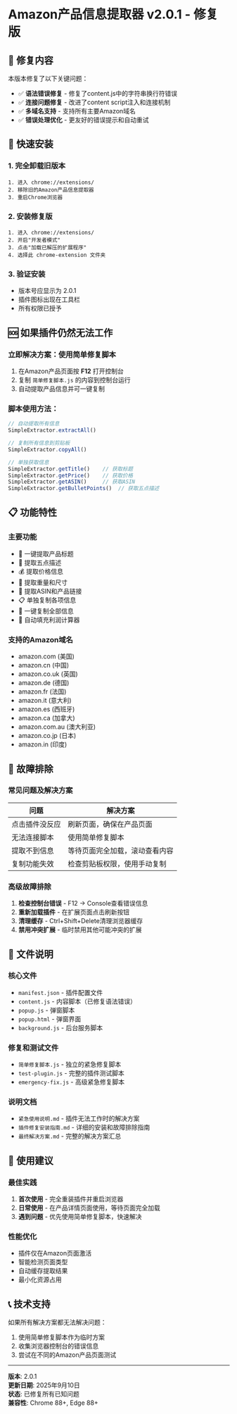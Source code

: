 # Amazon产品信息提取器 v2.0.1 - 修复版

## 🎯 修复内容

本版本修复了以下关键问题：
- ✅ **语法错误修复** - 修复了content.js中的字符串换行符错误
- ✅ **连接问题修复** - 改进了content script注入和连接机制
- ✅ **多域名支持** - 支持所有主要Amazon域名
- ✅ **错误处理优化** - 更友好的错误提示和自动重试

## 🚀 快速安装

### 1. 完全卸载旧版本
```
1. 进入 chrome://extensions/
2. 移除旧的Amazon产品信息提取器
3. 重启Chrome浏览器
```

### 2. 安装修复版
```
1. 进入 chrome://extensions/
2. 开启"开发者模式"
3. 点击"加载已解压的扩展程序"
4. 选择此 chrome-extension 文件夹
```

### 3. 验证安装
- 版本号应显示为 2.0.1
- 插件图标出现在工具栏
- 所有权限已授予

## 🆘 如果插件仍然无法工作

### 立即解决方案：使用简单修复脚本

1. 在Amazon产品页面按 **F12** 打开控制台
2. 复制 `简单修复脚本.js` 的内容到控制台运行
3. 自动提取产品信息并可一键复制

### 脚本使用方法：
```javascript
// 自动提取所有信息
SimpleExtractor.extractAll()

// 复制所有信息到剪贴板
SimpleExtractor.copyAll()

// 单独获取信息
SimpleExtractor.getTitle()    // 获取标题
SimpleExtractor.getPrice()    // 获取价格
SimpleExtractor.getASIN()     // 获取ASIN
SimpleExtractor.getBulletPoints()  // 获取五点描述
```

## 📋 功能特性

### 主要功能
- 🎯 一键提取产品标题
- 📝 提取五点描述
- 💰 提取价格信息
- 📏 提取重量和尺寸
- 🔗 提取ASIN和产品链接
- 📋 单独复制各项信息
- 📄 一键复制全部信息
- 🧮 自动填充利润计算器

### 支持的Amazon域名
- amazon.com (美国)
- amazon.cn (中国)
- amazon.co.uk (英国)
- amazon.de (德国)
- amazon.fr (法国)
- amazon.it (意大利)
- amazon.es (西班牙)
- amazon.ca (加拿大)
- amazon.com.au (澳大利亚)
- amazon.co.jp (日本)
- amazon.in (印度)

## 🔧 故障排除

### 常见问题及解决方案

| 问题 | 解决方案 |
|------|----------|
| 点击插件没反应 | 刷新页面，确保在产品页面 |
| 无法连接脚本 | 使用简单修复脚本 |
| 提取不到信息 | 等待页面完全加载，滚动查看内容 |
| 复制功能失效 | 检查剪贴板权限，使用手动复制 |

### 高级故障排除
1. **检查控制台错误** - F12 → Console查看错误信息
2. **重新加载插件** - 在扩展页面点击刷新按钮
3. **清理缓存** - Ctrl+Shift+Delete清理浏览器缓存
4. **禁用冲突扩展** - 临时禁用其他可能冲突的扩展

## 📁 文件说明

### 核心文件
- `manifest.json` - 插件配置文件
- `content.js` - 内容脚本（已修复语法错误）
- `popup.js` - 弹窗脚本
- `popup.html` - 弹窗界面
- `background.js` - 后台服务脚本

### 修复和测试文件
- `简单修复脚本.js` - 独立的紧急修复脚本
- `test-plugin.js` - 完整的插件测试脚本
- `emergency-fix.js` - 高级紧急修复脚本

### 说明文档
- `紧急使用说明.md` - 插件无法工作时的解决方案
- `插件修复安装指南.md` - 详细的安装和故障排除指南
- `最终解决方案.md` - 完整的解决方案汇总

## 🎉 使用建议

### 最佳实践
1. **首次使用** - 完全重装插件并重启浏览器
2. **日常使用** - 在产品详情页面使用，等待页面完全加载
3. **遇到问题** - 优先使用简单修复脚本，快速解决

### 性能优化
- 插件仅在Amazon页面激活
- 智能检测页面类型
- 自动缓存提取结果
- 最小化资源占用

## 📞 技术支持

如果所有解决方案都无法解决问题：
1. 使用简单修复脚本作为临时方案
2. 收集浏览器控制台的错误信息
3. 尝试在不同的Amazon产品页面测试

---

**版本**: 2.0.1  
**更新日期**: 2025年9月10日  
**状态**: 已修复所有已知问题  
**兼容性**: Chrome 88+, Edge 88+